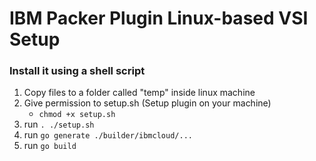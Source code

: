# IBM Packer Plugin Linux-based VSI Setup

### Install it using a shell script  
1. Copy files to a folder called "temp" inside linux machine
2. Give permission to setup.sh (Setup plugin on your machine)
   - `chmod +x setup.sh`
3. run `. ./setup.sh`
4. run `go generate ./builder/ibmcloud/...`
5. run `go build`